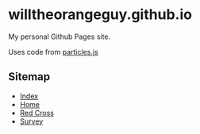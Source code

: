 # willtheorangeguy.github.io
My personal Github Pages site. 

Uses code from [particles.js](https://vincentgarreau.com/particles.js/)

## Sitemap
- [Index](willtheorangeguy.github.io)
- [Home](https://willtheorangeguy.github.io/home.html)
- [Red Cross](https://willtheorangeguy.github.io/redcross/)
- [Survey](https://willtheorangeguy.github.io/danno/presurvey.html)
